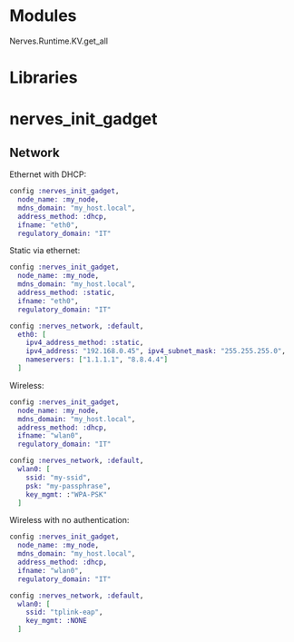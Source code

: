 # Modules

Nerves.Runtime.KV.get_all

# Libraries

# nerves_init_gadget

## Network

Ethernet with DHCP:

```elixir
config :nerves_init_gadget,
  node_name: :my_node,
  mdns_domain: "my_host.local",
  address_method: :dhcp,
  ifname: "eth0",
  regulatory_domain: "IT"
```
Static via ethernet:

```elixir
config :nerves_init_gadget,
  node_name: :my_node,
  mdns_domain: "my_host.local",
  address_method: :static,
  ifname: "eth0",
  regulatory_domain: "IT"

config :nerves_network, :default,
  eth0: [
    ipv4_address_method: :static,
    ipv4_address: "192.168.0.45", ipv4_subnet_mask: "255.255.255.0",
    nameservers: ["1.1.1.1", "8.8.4.4"]
  ]
```

Wireless:

```elixir
config :nerves_init_gadget,
  node_name: :my_node,
  mdns_domain: "my_host.local",
  address_method: :dhcp,
  ifname: "wlan0",
  regulatory_domain: "IT"

config :nerves_network, :default,
  wlan0: [
    ssid: "my-ssid",
    psk: "my-passphrase",
    key_mgmt: :"WPA-PSK"
  ]
```

Wireless with no authentication:

```elixir
config :nerves_init_gadget,
  node_name: :my_node,
  mdns_domain: "my_host.local",
  address_method: :dhcp,
  ifname: "wlan0",
  regulatory_domain: "IT"

config :nerves_network, :default,
  wlan0: [
    ssid: "tplink-eap",
    key_mgmt: :NONE
  ]
```
